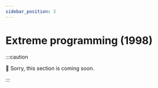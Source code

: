 ```yaml
---
sidebar_position: 3
---
```


# Extreme programming (1998)

:::caution

🚧 Sorry, this section is coming soon.

:::